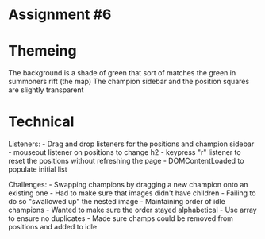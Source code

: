 # Assignment #6

# Themeing

The background is a shade of green that sort of matches the green in summoners rift (the map)
The champion sidebar and the position squares are slightly transparent

# Technical

Listeners: 
	- Drag and drop listeners for the positions and champion sidebar
	- mouseout listener on positions to change h2
	- keypress "r" listener to reset the positions without refreshing the page
	- DOMContentLoaded to populate initial list

Challenges:
	- Swapping champions by dragging a new champion onto an existing one
		- Had to make sure that images didn't have children
		- Failing to do so "swallowed up" the nested image
	- Maintaining order of idle champions
		- Wanted to make sure the order stayed alphabetical
		- Use array to ensure no duplicates
		- Made sure champs could be removed from positions and added to idle